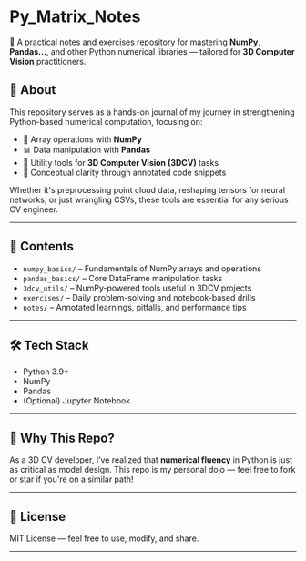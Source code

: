 # Py_Matrix_Notes


🎯 A practical notes and exercises repository for mastering **NumPy**, **Pandas...**, and other Python numerical libraries — tailored for **3D Computer Vision** practitioners.

## 📘 About

This repository serves as a hands-on journal of my journey in strengthening Python-based numerical computation, focusing on:

- 🧮 Array operations with **NumPy**
- 📊 Data manipulation with **Pandas**
- 📐 Utility tools for **3D Computer Vision (3DCV)** tasks
- 🧠 Conceptual clarity through annotated code snippets

Whether it's preprocessing point cloud data, reshaping tensors for neural networks, or just wrangling CSVs, these tools are essential for any serious CV engineer.

---

## 🧪 Contents

- `numpy_basics/` – Fundamentals of NumPy arrays and operations  
- `pandas_basics/` – Core DataFrame manipulation tasks  
- `3dcv_utils/` – NumPy-powered tools useful in 3DCV projects  
- `exercises/` – Daily problem-solving and notebook-based drills  
- `notes/` – Annotated learnings, pitfalls, and performance tips  

---

## 🛠️ Tech Stack

- Python 3.9+
- NumPy
- Pandas
- (Optional) Jupyter Notebook

---

## 🚀 Why This Repo?

As a 3D CV developer, I’ve realized that **numerical fluency** in Python is just as critical as model design. This repo is my personal dojo — feel free to fork or star if you're on a similar path!

---

## 🧩 License

MIT License — feel free to use, modify, and share.

---
